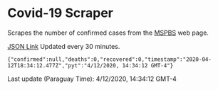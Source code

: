 # Covid-19 Scraper

Scrapes the number of confirmed cases from the [MSPBS](https://www.mspbs.gov.py/covid-19.php) web page.

[JSON Link](https://jmayalag.github.io/covid19-scrape/cases.json)
Updated every 30 minutes.
```
{"confirmed":null,"deaths":0,"recovered":0,"timestamp":"2020-04-12T18:34:12.477Z","pyt":"4/12/2020, 14:34:12 GMT-4"}
```
Last update (Paraguay Time): 4/12/2020, 14:34:12 GMT-4